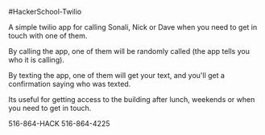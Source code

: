 #HackerSchool-Twilio

A simple twilio app for calling Sonali, Nick or Dave when you need to get in touch with one of them.

By calling the app, one of them will be randomly called (the app tells you who it is calling).

By texting the app, one of them will get your text, and you'll get a confirmation saying who was texted.

Its useful for getting access to the building after lunch, weekends or when you need to get in touch.

516-864-HACK
516-864-4225

